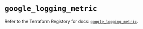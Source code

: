 # `google_logging_metric`

Refer to the Terraform Registory for docs: [`google_logging_metric`](https://www.terraform.io/docs/providers/google-beta/r/google_logging_metric).
